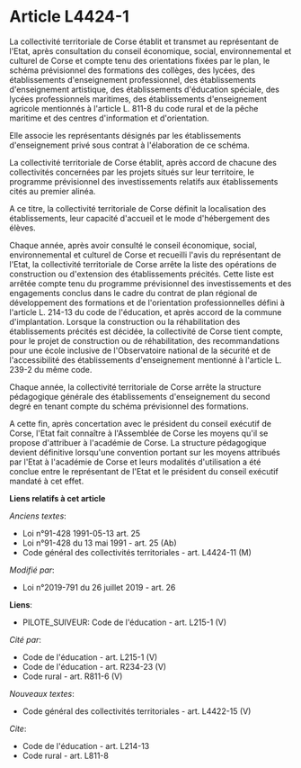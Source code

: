 # Article L4424-1

La collectivité territoriale de Corse établit et transmet au représentant de l'Etat, après consultation du conseil
économique, social, environnemental et culturel de Corse et compte tenu des orientations fixées par le plan, le schéma
prévisionnel des formations des collèges, des lycées, des établissements d'enseignement professionnel, des établissements
d'enseignement artistique, des établissements d'éducation spéciale, des lycées professionnels maritimes, des établissements
d'enseignement agricole mentionnés à l'article L. 811-8 du code rural et de la pêche maritime et des centres d'information et
d'orientation.

Elle associe les représentants désignés par les établissements d'enseignement privé sous contrat à l'élaboration de ce
schéma.

La collectivité territoriale de Corse établit, après accord de chacune des collectivités concernées par les projets situés
sur leur territoire, le programme prévisionnel des investissements relatifs aux établissements cités au premier alinéa.

A ce titre, la collectivité territoriale de Corse définit la localisation des établissements, leur capacité d'accueil et le
mode d'hébergement des élèves.

Chaque année, après avoir consulté le conseil économique, social, environnemental et culturel de Corse et recueilli l'avis du
représentant de l'Etat, la collectivité territoriale de Corse arrête la liste des opérations de construction ou d'extension
des établissements précités. Cette liste est arrêtée compte tenu du programme prévisionnel des investissements et des
engagements conclus dans le cadre du contrat de plan régional de développement des formations et de l'orientation
professionnelles défini à l'article L. 214-13 du code de l'éducation, et après accord de la commune d'implantation. Lorsque
la construction ou la réhabilitation des établissements précités est décidée, la collectivité de Corse tient compte, pour le
projet de construction ou de réhabilitation, des recommandations pour une école inclusive de l'Observatoire national de la
sécurité et de l'accessibilité des établissements d'enseignement mentionné à l'article L. 239-2 du même code.

Chaque année, la collectivité territoriale de Corse arrête la structure pédagogique générale des établissements
d'enseignement du second degré en tenant compte du schéma prévisionnel des formations.

A cette fin, après concertation avec le président du conseil exécutif de Corse, l'Etat fait connaître à l'Assemblée de Corse
les moyens qu'il se propose d'attribuer à l'académie de Corse. La structure pédagogique devient définitive lorsqu'une
convention portant sur les moyens attribués par l'Etat à l'académie de Corse et leurs modalités d'utilisation a été conclue
entre le représentant de l'Etat et le président du conseil exécutif mandaté à cet effet.

**Liens relatifs à cet article**

_Anciens textes_:

  - Loi n°91-428 1991-05-13 art. 25
  - Loi n°91-428 du 13 mai 1991 - art. 25 (Ab)
  - Code général des collectivités territoriales - art. L4424-11 (M)

_Modifié par_:

  - Loi n°2019-791 du 26 juillet 2019 - art. 26

**Liens**:

  - PILOTE_SUIVEUR: Code de l'éducation - art. L215-1 (V)

_Cité par_:

  - Code de l'éducation - art. L215-1 (V)
  - Code de l'éducation - art. R234-23 (V)
  - Code rural - art. R811-6 (V)

_Nouveaux textes_:

  - Code général des collectivités territoriales - art. L4422-15 (V)

_Cite_:

  - Code de l'éducation - art. L214-13
  - Code rural - art. L811-8
